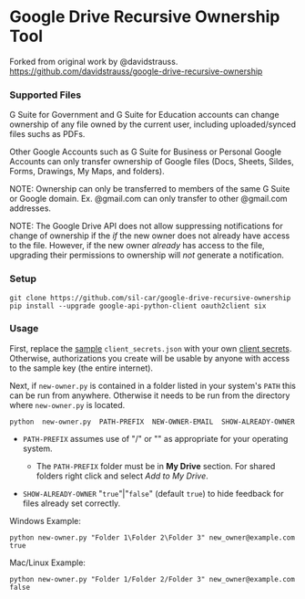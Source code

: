 # Google Drive Recursive Ownership Tool

Forked from original work by @davidstrauss.
https://github.com/davidstrauss/google-drive-recursive-ownership

### Supported Files

G Suite for Government and G Suite for Education accounts can change ownership of any file owned by the current user, including uploaded/synced files suchs as PDFs.

Other Google Accounts such as G Suite for Business or Personal Google Accounts can only transfer ownership of Google files (Docs, Sheets, Sildes, Forms, Drawings, My Maps, and folders).

NOTE: Ownership can only be transferred to members of the same G Suite or Google domain. Ex. @gmail.com can only transfer to other @gmail.com addresses.

NOTE: The Google Drive API does not allow suppressing notifications for change of ownership if the _if_ the new owner does not already have access to the file. However, if the new owner _already_ has access to the file, upgrading their permissions to ownership will _not_ generate a notification.

### Setup

    git clone https://github.com/sil-car/google-drive-recursive-ownership
    pip install --upgrade google-api-python-client oauth2client six

### Usage

First, replace the [sample](https://github.com/gsuitedevs/python-samples/blob/d4fa75401e9b637f67da6fe021801d8b4cbd8cd0/drive/driveapp/client_secrets.json) `client_secrets.json` with your own [client secrets](https://github.com/googleapis/google-api-python-client/blob/master/docs/client-secrets.md). Otherwise, authorizations you create will be usable by anyone with access to the sample key (the entire internet).

Next, if `new-owner.py` is contained in a folder listed in your system's `PATH` this can be run from anywhere. Otherwise it needs to be run from the directory where `new-owner.py` is located.

    python  new-owner.py  PATH-PREFIX  NEW-OWNER-EMAIL  SHOW-ALREADY-OWNER

 - `PATH-PREFIX` assumes use of "/" or "\" as appropriate for your operating system.

   * The `PATH-PREFIX` folder must be in **My Drive** section. For shared folders right click and select _Add to My Drive_.

 - `SHOW-ALREADY-OWNER` "`true`"|"`false`" (default `true`) to hide feedback for files already set correctly.

Windows Example:

    python new-owner.py "Folder 1\Folder 2\Folder 3" new_owner@example.com true

Mac/Linux Example:

    python new-owner.py "Folder 1/Folder 2/Folder 3" new_owner@example.com false
